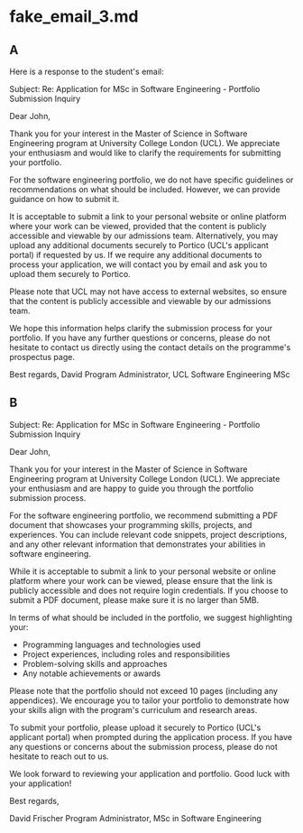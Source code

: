 # fake_email_3.md

## A

Here is a response to the student's email:

Subject: Re: Application for MSc in Software Engineering - Portfolio Submission Inquiry

Dear John,

Thank you for your interest in the Master of Science in Software Engineering program at University College London (UCL). We appreciate your enthusiasm and would like to clarify the requirements for submitting your portfolio.

For the software engineering portfolio, we do not have specific guidelines or recommendations on what should be included. However, we can provide guidance on how to submit it.

It is acceptable to submit a link to your personal website or online platform where your work can be viewed, provided that the content is publicly accessible and viewable by our admissions team. Alternatively, you may upload any additional documents securely to Portico (UCL's applicant portal) if requested by us. If we require any additional documents to process your application, we will contact you by email and ask you to upload them securely to Portico.

Please note that UCL may not have access to external websites, so ensure that the content is publicly accessible and viewable by our admissions team.

We hope this information helps clarify the submission process for your portfolio. If you have any further questions or concerns, please do not hesitate to contact us directly using the contact details on the programme's prospectus page.

Best regards,
David
Program Administrator, UCL Software Engineering MSc

## B

Subject: Re: Application for MSc in Software Engineering - Portfolio Submission Inquiry

Dear John,

Thank you for your interest in the Master of Science in Software Engineering program at University College London (UCL). We appreciate your enthusiasm and are happy to guide you through the portfolio submission process.

For the software engineering portfolio, we recommend submitting a PDF document that showcases your programming skills, projects, and experiences. You can include relevant code snippets, project descriptions, and any other relevant information that demonstrates your abilities in software engineering.

While it is acceptable to submit a link to your personal website or online platform where your work can be viewed, please ensure that the link is publicly accessible and does not require login credentials. If you choose to submit a PDF document, please make sure it is no larger than 5MB.

In terms of what should be included in the portfolio, we suggest highlighting your:

* Programming languages and technologies used
* Project experiences, including roles and responsibilities
* Problem-solving skills and approaches
* Any notable achievements or awards

Please note that the portfolio should not exceed 10 pages (including any appendices). We encourage you to tailor your portfolio to demonstrate how your skills align with the program's curriculum and research areas.

To submit your portfolio, please upload it securely to Portico (UCL's applicant portal) when prompted during the application process. If you have any questions or concerns about the submission process, please do not hesitate to reach out to us.

We look forward to reviewing your application and portfolio. Good luck with your application!

Best regards,

David Frischer
Program Administrator, MSc in Software Engineering



